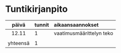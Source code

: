 # Tuntikirjanpito

| päivä | tunnit | aikaansaannokset |
|:-----:|:-------|:-----------------|
|12.11  |1       | vaatimusmäärittelyn teko|
|       |        |                         |
|yhteensä|1       | |
